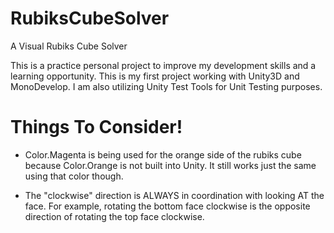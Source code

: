 # RubiksCubeSolver
A Visual Rubiks Cube Solver

This is a practice personal project to improve my development skills and a learning opportunity. This is my first project working with Unity3D and MonoDevelop. I am also utilizing Unity Test Tools for Unit Testing purposes. 

# Things To Consider!

* Color.Magenta is being used for the orange side of the rubiks cube because Color.Orange is not built into Unity. It still works just the same using that color though.

* The "clockwise" direction is ALWAYS in coordination with looking AT the face. For example, rotating the bottom face clockwise is the opposite direction of rotating the top face clockwise. 
